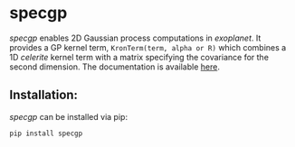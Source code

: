 # specgp

*specgp* enables 2D Gaussian process
computations in *exoplanet*. It provides
a GP kernel term, ``KronTerm(term, alpha or R)`` which
combines a 1D *celerite* kernel term with a
matrix specifying the covariance for the second
dimension. The documentation is available [here](https://specgp.readthedocs.io).

## Installation:

*specgp* can be installed via pip:

	pip install specgp
